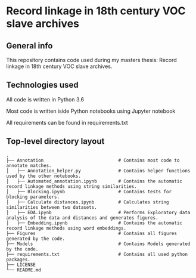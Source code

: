# Record linkage in 18th century VOC slave archives

## General info
This repository contains code used during my masters thesis: Record linkage in 18th century VOC slave archives.

## Technologies used
All code is written in Python 3.6

Most code is written iside Python notebooks using Jupyter notebook

All requirements can be found in requirements.txt

## Top-level directory layout

    .
    ├── Annotation                            # Contains most code to annotate matches.
    │   ├── Annotation_helper.py              # Contains helper functions used by the other notebooks.
    │   ├── Automated_annotation.ipynb        # Contains the automatic record linkage methods using string similarities.
    │   ├── Blocking.ipynb                    # Contains tests for blocking parameters.
    │   ├── Calculate distances.ipynb         # Calculates string similarities between two datasets.
    │   ├── EDA.ipynb                         # Performs Exploratory data analysis of the data and distances and generates figures.
    │   ├── Embedding.ipynb                   # Contains the automatic record linkage methods using word embeddings.
    ├── Figures                               # Contains all figures generated by the code.
    ├── Models                                # Contains Models generated by the code.
    ├── requirements.txt                      # Contains all used python packages.
    ├── LICENSE
    └── README.md


